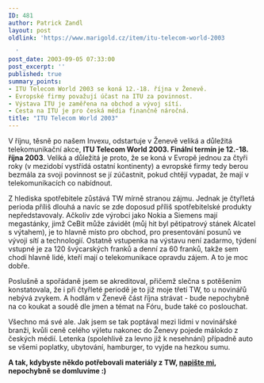 ```yaml
---
ID: 481
author: Patrick Zandl
layout: post
oldlink: 'https://www.marigold.cz/item/itu-telecom-world-2003

  '
post_date: 2003-09-05 07:33:00
post_excerpt: ''
published: true
summary_points:
- ITU Telecom World 2003 se koná 12.-18. října v Ženevě.
- Evropské firmy považují účast na ITU za povinnost.
- Výstava ITU je zaměřena na obchod a vývoj sítí.
- Cesta na ITU je pro česká média finančně náročná.
title: "ITU Telecom World 2003"
---
```


<p>
V říjnu, těsně po našem Invexu, odstartuje v Ženevě veliká a důležitá telekomunikační akce, <STRONG>ITU Telecom World 2003. Finální termín je 12.-18. října 2003</STRONG>. Veliká a důležitá je proto, že se koná v Evropě jednou za čtyři roky (v mezidobí vystřídá ostatní kontinenty) a evropské firmy tedy berou bezmála za svoji povinnost se jí zúčastnit, pokud chtějí vypadat, že mají v telekomunikacích co nabídnout. </p>

<p>
Z hlediska spotřebitele zůstává TW mírně stranou zájmu. Jednak je čtyřletá perioda příliš dlouhá a navíc se zde doposud příliš spotřebitelské produkty nepředstavovaly. Ačkoliv zde výrobci jako Nokia a Siemens mají megastánky, jimž CeBit může závidět (můj hit byl pětipatrový stánek Alcatel s výtahem), je to hlavně místo pro obchod, pro presentování posunů ve vývoji sítí a technologií. Ostatně vstupenka na výstavu není zadarmo, týdení vstupné je za 120 švýcarských franků a denní za 60 franků, takže sem chodí hlavně lidé, kteří mají o telekomunikace opravdu zájem. A to je moc dobře. </p>

<p>
Poslušně a spořádaně jsem se akreditoval, přičemž slečna s potěšením konstatovala, že i při čtyřleté periodě je to již moje třetí TW, to u novinářů nebývá zvykem. A hodlám v Ženevě část října strávat - bude nepochybně na co koukat a soudě dle jmen a témat na Fóru, bude také co poslouchat. </p>

<p>
Všechno má své ale. Jak jsem se tak poptával mezi lidmi v novinářské branži, kvůli ceně celého výletu nakonec do Ženevy pojede málokdo z českých médií. Letenka (spolehlivě za levno již k nesehnání) případně auto se všemi poplatky, ubytování, hamburger, to vyjde na hezkou sumu. </p>

<p>
<STRONG>A tak, kdybyste někdo potřebovali materiály z TW, </STRONG><A href="mailto:marigold@marigold.cz"><STRONG>napište mi</STRONG></A><STRONG>, nepochybně se domluvíme :)</STRONG></p>
